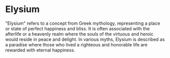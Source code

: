 # Elysium

"Elysium" refers to a concept from Greek mythology, representing a place or state of perfect happiness and bliss. It is often associated with the afterlife or a heavenly realm where the souls of the virtuous and heroic would reside in peace and delight. In various myths, Elysium is described as a paradise where those who lived a righteous and honorable life are rewarded with eternal happiness.
